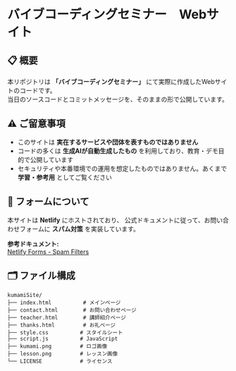 # バイブコーディングセミナー　Webサイト

## 📋 概要

本リポジトリは **「バイブコーディングセミナー」** にて実際に作成したWebサイトのコードです。  
当日のソースコードとコミットメッセージを、そのままの形で公開しています。

## ⚠️ ご留意事項

- このサイトは **実在するサービスや団体を表すものではありません**
- コードの多くは **生成AIが自動生成したもの** を利用しており、教育・デモ目的で公開しています
- セキュリティや本番環境での運用を想定したものではありません。あくまで **学習・参考用** としてご覧ください

## 📝 フォームについて

本サイトは **Netlify** にホストされており、
公式ドキュメントに従って、お問い合わせフォームに **スパム対策** を実装しています。

**参考ドキュメント:**  
[Netlify Forms - Spam Filters](https://docs.netlify.com/manage/forms/spam-filters/)

## 🗂️ ファイル構成

```
kumamiSite/
├── index.html          # メインページ
├── contact.html        # お問い合わせページ
├── teacher.html        # 講師紹介ページ
├── thanks.html         # お礼ページ
├── style.css          # スタイルシート
├── script.js          # JavaScript
├── kumami.png         # ロゴ画像
├── lesson.png         # レッスン画像
└── LICENSE            # ライセンス
```

